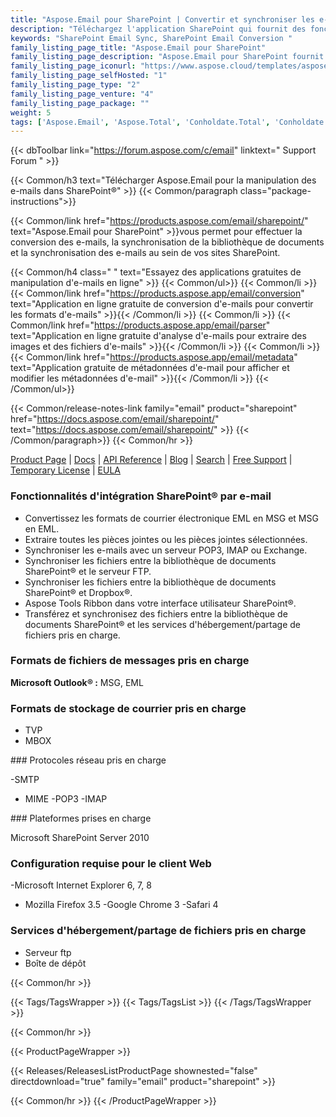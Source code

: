 ```yaml
---
title: "Aspose.Email pour SharePoint | Convertir et synchroniser les e-mails"
description: "Téléchargez l'application SharePoint qui fournit des fonctionnalités de conversion et de synchronisation des e-mails à partir de la bibliothèque de documents Microsoft SharePoint."
keywords: "SharePoint Email Sync, SharePoint Email Conversion "
family_listing_page_title: "Aspose.Email pour SharePoint"
family_listing_page_description: "Aspose.Email pour SharePoint fournit des fonctionnalités de conversion et de synchronisation des e-mails à partir de la bibliothèque de documents Microsoft SharePoint. Il vous permet de convertir un ou plusieurs messages électroniques à la fois. Aspose.Email pour SharePoint vous permet également de visualiser les e-mails directement à partir de SharePoint."
family_listing_page_iconurl: "https://www.aspose.cloud/templates/aspose/App_Themes/V3/images/email/272x272/aspose_email-for-sharepoint-min.png"
family_listing_page_selfHosted: "1"
family_listing_page_type: "2"
family_listing_page_venture: "4"
family_listing_page_package: ""
weight: 5
tags: ['Aspose.Email', 'Aspose.Total', 'Conholdate.Total', 'Conholdate', 'SharePoint', 'Windows', 'MSG', 'EML', 'PST', 'MBOX', 'OST', 'IMAP', 'POP3', 'SMTP', 'MIME', 'FTP', 'Dropbox']
---
```


{{< dbToolbar link="https://forum.aspose.com/c/email" linktext=" Support Forum " >}}

{{< Common/h3 text="Télécharger Aspose.Email pour la manipulation des e-mails dans SharePoint®"  >}}
{{< Common/paragraph class="package-instructions">}}

{{< Common/link href="https://products.aspose.com/email/sharepoint/" text="Aspose.Email pour SharePoint"  >}}vous permet
pour effectuer la conversion des e-mails, la synchronisation de la bibliothèque de documents et la synchronisation des e-mails au sein de vos sites SharePoint.

{{< Common/h4 class=" " text="Essayez des applications gratuites de manipulation d'e-mails en ligne" >}}
{{< Common/ul>}}
{{< Common/li >}}
{{< Common/link href="https://products.aspose.app/email/conversion" text="Application en ligne gratuite de conversion d'e-mails pour convertir les formats d'e-mails"  >}}{{< /Common/li >}}
{{< Common/li >}}
{{< Common/link href="https://products.aspose.app/email/parser" text="Application en ligne gratuite d'analyse d'e-mails pour extraire des images et des fichiers d'e-mails"  >}}{{< /Common/li >}}
{{< Common/li >}}
{{< Common/link href="https://products.aspose.app/email/metadata" text="Application gratuite de métadonnées d'e-mail pour afficher et modifier les métadonnées d'e-mail"  >}}{{< /Common/li >}}
{{< /Common/ul>}}

{{< Common/release-notes-link family="email" product="sharepoint" href="https://docs.aspose.com/email/sharepoint/" text="https://docs.aspose.com/email/sharepoint/"  >}}
{{< /Common/paragraph>}}
{{< Common/hr >}}

[Product Page](https://products.aspose.com/email/sharepoint/) | [Docs](https://docs.aspose.com/email/sharepoint/) | [API Reference](https://reference.aspose.com/email/) | [Blog](https://blog.aspose.com/category/email/) | [Search](https://search.aspose.com/) | [Free Support](https://forum.aspose.com/c/email) | [Temporary License](https://purchase.aspose.com/temporary-license) | [EULA](https://about.aspose.com/legal/eula/)

### Fonctionnalités d'intégration SharePoint® par e-mail

- Convertissez les formats de courrier électronique EML en MSG et MSG en EML.
- Extraire toutes les pièces jointes ou les pièces jointes sélectionnées.
- Synchroniser les e-mails avec un serveur POP3, IMAP ou Exchange.
- Synchroniser les fichiers entre la bibliothèque de documents SharePoint® et le serveur FTP.
- Synchroniser les fichiers entre la bibliothèque de documents SharePoint® et Dropbox®.
- Aspose Tools Ribbon dans votre interface utilisateur SharePoint®.
- Transférez et synchronisez des fichiers entre la bibliothèque de documents SharePoint® et les services d'hébergement/partage de fichiers pris en charge.

### Formats de fichiers de messages pris en charge

**Microsoft Outlook® :** MSG, EML

### Formats de stockage de courrier pris en charge

- TVP
- MBOX

### Protocoles réseau pris en charge

-SMTP
- MIME
-POP3
-IMAP

### Plateformes prises en charge

Microsoft SharePoint Server 2010

### Configuration requise pour le client Web

-Microsoft Internet Explorer 6, 7, 8
- Mozilla Firefox 3.5
-Google Chrome 3
-Safari 4


### Services d'hébergement/partage de fichiers pris en charge

- Serveur ftp
- Boîte de dépôt

{{< Common/hr >}}

{{< Tags/TagsWrapper >}}
{{< Tags/TagsList >}}
{{< /Tags/TagsWrapper >}}

{{< Common/hr >}}

{{< ProductPageWrapper >}}

<!-- ReleasesListProductPage-->

{{< Releases/ReleasesListProductPage shownested="false"  directdownload="true" family="email" product="sharepoint" >}}

<!-- /ReleasesListProductPage-->

{{< Common/hr >}}
{{< /ProductPageWrapper >}}

